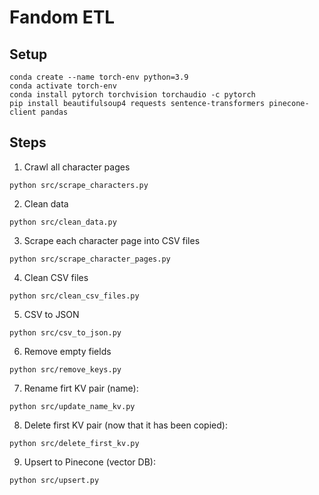 # Fandom ETL

## Setup
```
conda create --name torch-env python=3.9
conda activate torch-env
conda install pytorch torchvision torchaudio -c pytorch
pip install beautifulsoup4 requests sentence-transformers pinecone-client pandas
```

## Steps

1. Crawl all character pages
```
python src/scrape_characters.py
```

2. Clean data
```
python src/clean_data.py
```

3. Scrape each character page into CSV files
```
python src/scrape_character_pages.py
```

4. Clean CSV files
```
python src/clean_csv_files.py
```

5. CSV to JSON
```
python src/csv_to_json.py
```

6. Remove empty fields
```
python src/remove_keys.py
```

7. Rename firt KV pair (name):
```
python src/update_name_kv.py
```

8. Delete first KV pair (now that it has been copied):
```
python src/delete_first_kv.py
```

9. Upsert to Pinecone (vector DB):
```
python src/upsert.py
```
